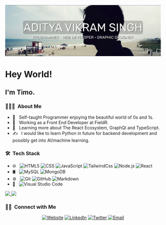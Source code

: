 <img src="https://raw.githubusercontent.com/AVS1508/AVS1508/master/assets/Aditya%20Vikram%20Singh%20Banner.png">

<h1> Hey World!</h1>
<h2>I'm Timo.</h2>

<h3> 👨🏻‍💻 &nbsp;About Me </h3>

- 🤔 &nbsp; Self-taught Programmer enjoying the beautiful world of 0s and 1s.
- 💼 &nbsp; Working as a Front End Developer at FieldR.
- 🌱 &nbsp; Learning more about The React Ecosystem, GraphQl and TypeScript.
- ✍️ &nbsp; I would like to learn Python in future for backend development and possibly get into AI/machine learning.

<h3> 🛠 &nbsp;Tech Stack</h3>

- 🌐 &nbsp;
  ![HTML5](https://img.shields.io/badge/-HTML5-333333?style=flat&logo=HTML5)
  ![CSS](https://img.shields.io/badge/-CSS-333333?style=flat&logo=CSS3&logoColor=1572B6)
  ![JavaScript](https://img.shields.io/badge/-JavaScript-333333?style=flat&logo=javascript)
  ![TailwindCss](https://img.shields.io/badge/-TailWindCss-333333?style=flat&logo=tailwindcss&logoColor=563D7C)
  ![Node.js](https://img.shields.io/badge/-Node.js-333333?style=flat&logo=node.js)
  ![React](https://img.shields.io/badge/-React-333333?style=flat&logo=react)
- 🛢 &nbsp;
  ![MySQL](https://img.shields.io/badge/-MySQL-333333?style=flat&logo=mysql)
  ![MongoDB](https://img.shields.io/badge/-MongoDB-333333?style=flat&logo=mongodb)
- ⚙️ &nbsp;
  ![Git](https://img.shields.io/badge/-Git-333333?style=flat&logo=git)
  ![GitHub](https://img.shields.io/badge/-GitHub-333333?style=flat&logo=github)
  ![Markdown](https://img.shields.io/badge/-Markdown-333333?style=flat&logo=markdown)
- 🔧 &nbsp;
  ![Visual Studio Code](https://img.shields.io/badge/-Visual%20Studio%20Code-333333?style=flat&logo=visual-studio-code&logoColor=007ACC)
  <br/>

<a href="https://github.com/AVS1508">
  <img height="180em" src="https://github-readme-stats.vercel.app/api?username=timo-tech19&theme=buefy&show_icons=true" />
  <img height="180em" src="https://github-readme-stats.vercel.app/api/top-langs/?username=timo-tech19&theme=buefy&layout=compact" />
</a>

<br/>

<h3> 🤝🏻 &nbsp;Connect with Me </h3>

<p align="center">
<a href="https://timotech.vercel.app/"><img alt="Website" src="https://img.shields.io/badge/Website-timotech.vercel.app-blue?style=flat-square&logo=google-chrome"></a>
<a href="https://www.linkedin.com/in/timo-heman-002302160/"><img alt="LinkedIn" src="https://img.shields.io/badge/LinkedIn-Timo%20Heman-blue?style=flat-square&logo=linkedin"></a>
<a href="https://twitter.com/timo__tech"><img alt="Twitter" src="https://img.shields.io/badge/Twitter-timo__tech-blue?style=flat-square&logo=twitter"></a>
<a href="mailto:timoheman16@gmail.com"><img alt="Email" src="https://img.shields.io/badge/Email-timoheman16@gmail.com-blue?style=flat-square&logo=gmail"></a>
</p>

<!-- ⭐️ From [AVS1508](https://github.com/AVS1508) -->
